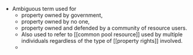 - Ambiguous term used for
	- property owned by government,
	- property owned by no one,
	- property owned and defended by a community of resource users.
	- Also used to refer to [[common pool resource]] used by multiple individuals regardless of the type of [[property rights]] involved.
	-